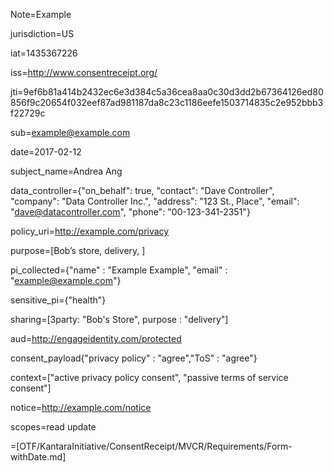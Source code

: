 Note=Example

jurisdiction=US

iat=1435367226

iss=http://www.consentreceipt.org/

jti=9ef6b81a414b2432ec6e3d384c5a36cea8aa0c30d3dd2b67364126ed80856f9c20654f032eef87ad981187da8c23c1186eefe1503714835c2e952bbb3f22729c

sub=example@example.com

date=<span class="definedterm">2017-02-12</span>

subject_name=Andrea Ang

data_controller={"on_behalf": true, "contact": "Dave Controller", "company": "Data Controller Inc.", "address": "123 St., Place", "email": "dave@datacontroller.com", "phone": "00-123-341-2351"}
	
policy_uri=http://example.com/privacy

purpose=[Bob’s store, delivery, ]

pi_collected={"name" : "Example Example", "email" : "example@example.com"}

sensitive_pi={"health"}

sharing=[3party: "Bob's Store", purpose : "delivery"]

aud=http://engageidentity.com/protected

consent_payload{"privacy policy" : "agree","ToS" : "agree"}

context=["active privacy policy consent", "passive terms of service consent"]

notice=http://example.com/notice

scopes=read update

=[OTF/KantaraInitiative/ConsentReceipt/MVCR/Requirements/Form-withDate.md]